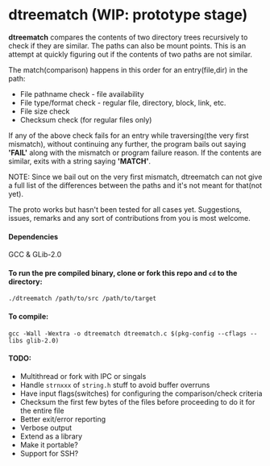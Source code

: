 # dtreematch (WIP: prototype stage)

__dtreematch__ compares the contents of two directory trees recursively to check if they are similar. The paths can also be mount points.
This is an attempt at quickly figuring out if the contents of two paths are not similar.

The match(comparison) happens in this order for an entry(file,dir) in the path:

  - File pathname check - file availability
  - File type/format check - regular file, directory, block, link, etc.
  - File size check
  - Checksum check (for regular files only)

If any of the above check fails for an entry while traversing(the very first mismatch), without continuing any further, the program bails out saying __'FAIL'__ along with the mismatch or program failure reason. If the contents are similar, exits with a string saying __'MATCH'__.

NOTE: Since we bail out on the very first mismatch, dtreematch can not give a full list of the differences between the paths and it's not meant for that(not yet).

The proto works but hasn't been tested for all cases yet. Suggestions, issues, remarks and any sort of contributions from you is most welcome. 

#### Dependencies
GCC & GLib-2.0

#### To run the pre compiled binary, clone or fork this repo and `cd` to the directory:
`./dtreematch /path/to/src /path/to/target`

#### To compile:
`gcc -Wall -Wextra -o dtreematch dtreematch.c $(pkg-config --cflags --libs glib-2.0)`

#### TODO:
  - Multithread or fork with IPC or singals
  - Handle `strnxxx` of `string.h` stuff to avoid buffer overruns 
  - Have input flags(switches) for configuring the comparison/check criteria
  - Checksum the first few bytes of the files before proceeding to do it for the entire file
  - Better exit/error reporting
  - Verbose output
  - Extend as a library
  - Make it portable?
  - Support for SSH?
